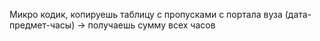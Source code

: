 Микро кодик, копируешь таблицу с пропусками с портала вуза (дата-предмет-часы) -> получаешь сумму всех часов
